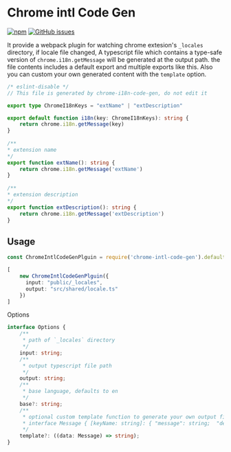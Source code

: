 # Chrome intl Code Gen

[![npm](https://img.shields.io/npm/v/chrome-intl-code-gen)](https://www.npmjs.com/package/chrome-intl-code-gen)
[![GitHub issues](https://img.shields.io/github/issues/Quilljou/chrome-intl-code-gen)](https://github.com/Quilljou/chrome-intl-code-gen)

It provide a webpack plugin for watching chrome extesion's `_locales` directory, if locale file changed, A typescript file which contains a type-safe version of `chrome.i18n.getMessage`  will be generated at the output path. the file contents includes a default export and multiple exports like this. Also you can custom your own generated content with the `template` option. 

```ts
/* eslint-disable */
// This file is generated by chrome-i18n-code-gen, do not edit it

export type ChromeI18nKeys = "extName" | "extDescription"

export default function i18n(key: ChromeI18nKeys): string {
    return chrome.i18n.getMessage(key)
}
        
/**
* extension name
*/
export function extName(): string {
    return chrome.i18n.getMessage('extName')
}
            
/**
* extension description
*/
export function extDescription(): string {
    return chrome.i18n.getMessage('extDescription')
}
```


## Usage

```ts
const ChromeIntlCodeGenPlguin = require('chrome-intl-code-gen').default;

[
    new ChromeIntlCodeGenPlguin({
      input: "public/_locales",
      output: "src/shared/locale.ts"
    })
]
```

Options

```ts
interface Options {
    /**
     * path of `_locales` directory 
     */
    input: string;
    /**
     * output typescript file path
     */
    output: string;
    /**
     * base language, defaults to en
     */
    base?: string;
    /**
     * optional custom template function to generate your own output file
     * interface Message { [keyName: string]: { "message": string;  "description": string; } }
     */
    template?: ((data: Message) => string);
}
```